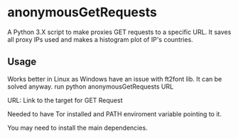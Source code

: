# anonymousGetRequests
A Python 3.X script to make proxies GET requests to a specific URL. It saves all proxy IPs used and makes a histogram plot of IP's countries.

## Usage

Works better in Linux as Windows have an issue with ft2font lib. It can be solved anyway.
run python anonymousGetRequests URL

URL: Link to the target for GET Request

Needed to have Tor installed and PATH enviroment variable pointing to it. 

You may need to install the main dependencies.
